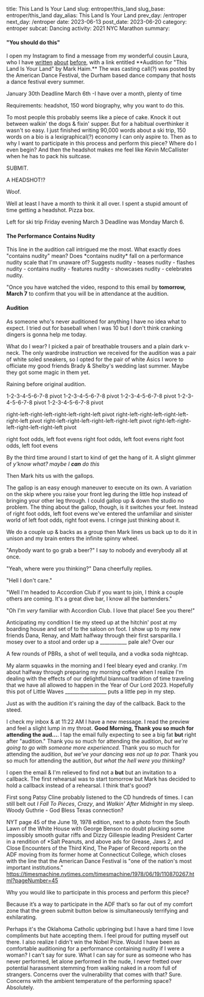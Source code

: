 title: This Land Is Your Land
slug: entroper/this_land
slug_base: entroper/this_land
day_alias: This Land Is Your Land
prev_day: /entroper
next_day: /entroper
date: 2023-06-13
post_date: 2023-06-20
category: entroper
subcat: Dancing
activity: 2021 NYC Marathon
summary: 

<h4 class="article-subheader">"You should do this"</h4>
I open my Instagram to find a message from my wonderful cousin Laura, who I have
<a href="/rambler/2021_11-nyc_marathon/marathon.html" target="_blank" rel="noopener noreferrer">written</a>
<a href="/traveler/2022_01-ski_trip/06-seattle.html?id=laura" target="_blank" rel="noopener noreferrer">about</a>
<a href="/rambler/2021_11-nyc_marathon/marathon.html?id=ballet" target="_blank" rel="noopener noreferrer">before</a>,
with a link entitled **Audition for "This Land Is Your Land" by Mark Haim.**
The was casting call(?) was posted by the American Dance Festival, the Durham
based dance company that hosts a dance festival every summer.

January 30th
Deadline March 6th
-I have over a month, plenty of time

Requirements: headshot, 150 word biography, why you want to do this.

To most people this probably seems like a piece of cake. Knock it out between
walkin' the dogs & fixin' supper. But for a habitual overthinker it wasn't so
easy. I just finished writing 90,000 words about a ski trip,
150 words on a bio is a lexigraphical(?) economy I can only aspire to. Then as
to why I want to participate in this process and perform this piece? Where do I
even begin? And then the headshot makes me feel like Kevin McCallister when he
has to pack his suitcase.

SUBMIT.

A HEADSHOT!?

Woof.

Well at least I have a month to think it all over.
I spent a stupid amount of time getting a headshot. Pizza box.


Left for ski trip Friday evening March 3
Deadline was Monday March 6.



<h4 class="article-subheader">The Performance Contains Nudity</h4>
This line in the audition call intrigued me the most. What exactly does "contains
nudity" mean? Does *contains nudity* fall on a performance nudity scale that I'm
unaware of? Suggests nudity - teases nudity - flashes
nudity - contains nudity - features nudity - showcases nudity - celebrates nudity.



"Once you have watched the video, respond to this email by **tomorrow, March 7**
to confirm that you will be in attendance at the audition.

<h4 class="article-subheader">Audition</h4>
As someone who's never auditioned for anything I have no idea what to expect. I
tried out for baseball when I was 10 but I don't think cranking dingers is gonna
help me today.

What do I wear? I picked a pair of breathable trousers and a plain dark v-neck.
The only wardrobe instruction we received for the audition was a pair of white
soled sneakers, so I opted for the pair of white Asics I wore to officiate
my good friends Brady & Shelby's wedding last summer. Maybe they got some
magic in them yet.

Raining before original audition.

1-2-3-4-5-6-7-8 pivot
1-2-3-4-5-6-7-8 pivot
1-2-3-4-5-6-7-8 pivot
1-2-3-4-5-6-7-8 pivot
1-2-3-4-5-6-7-8 pivot

right-left-right-left-right-left-right-left pivot
right-left-right-left-right-left-right-left pivot
right-left-right-left-right-left-right-left pivot
right-left-right-left-right-left-right-left pivot

right foot odds, left foot evens
right foot odds, left foot evens
right foot odds, left foot evens

By the third time around I start to kind of get the hang of it. A slight
glimmer of *y'know what? maybe I **can** do this*

Then Mark hits us with the gallops.

The gallop is an easy enough maneuver to execute on its own. A variation on the
skip where you raise your front leg during the little hop instead of bringing
your other leg through. I could gallop up & down the studio no problem. The
thing about the gallop, though, is it switches your feet. Instead of right foot
odds, left foot evens we've entered the unfamiliar and sinister world of left
foot odds, right foot evens. I cringe just thinking about it.

We do a couple up & backs as a group then Mark lines us back up to do it in
unison and my brain enters the infinite spinny wheel.

"Anybody want to go grab a beer?" I say to nobody and everybody all at once.

"Yeah, where were you thinking?" Dana cheerfully replies.

"Hell I don't care."

"Well I'm headed to Accordion Club if you want to join, I think a couple others
are coming. It's a great dive bar, I know all the bartenders."

"Oh I'm *very* familiar with Accordion Club. I love that place! See you there!"



Anticipating my condition I tie my steed up at the hitchin' post at my boarding
house and set of to the saloon on foot. I show up to my new friends Dana, Renay, 
and Matt halfway through their first sarsparilla. I mosey over to a stool and
order up a ___________ pale ale? Over our 

A few rounds of PBRs, a shot of well tequila, and a vodka soda nightcap.


My alarm squawks in the morning and I feel bleary eyed and cranky. I'm about
halfway through preparing my morning coffee when I realize I'm dealing with
the effects of our delightful biannual tradition of time traveling that we have
all allowed to happen in the Year of Our Lord 2023. Hopefully this pot of Little
Waves _________________ puts a little pep in my step.

Just as with the audition it's raining the day of the callback. Back to the steed.

I check my inbox & at 11:22 AM I have a new message. I read the preview and feel
a slight lump in my throat.
**Good Morning, Thank you so much for attending the aud...**.
I tap the email fully expecting to see a big fat **but** right after "audition."
Thank you so much for attending the audition, *but we're going to go with someone
more experienced.*
Thank you so much for attending the audition, *but we've your dancing was not up to par.*
Thank you so much for attending the autition, *but what the hell were you thinking?*

I open the email & I'm relieved to find not a **but** but an invitation to a
callback. The first rehearsal was to start tomorrow but Mark has decided to hold
a callback instead of a rehearsal. I think that's good?


First song Patsy Cline probably listened to the CD hundreds of times. I can still
belt out *I Fall To Pieces*, *Crazy*, and *Walkin' After Midnight* in my sleep.
Woody Guthrie - God Bless Texas connection?


NYT page 45 of the June 19, 1978 edition, next to a photo from the South Lawn of
the White House with George Benson no doubt plucking some impossibly smooth
guitar riffs and Dizzy Gillespie leading President Carter in a rendition of
*Salt Peanuts, and above ads for Grease, Jaws 2, and Close 
Encounters of the Third Kind, The Paper of Record reports on the ADF moving from
its former home at Connecticut College, which closes with the line that the
American Dance Festival is "one of the nation's most important institutions."
https://timesmachine.nytimes.com/timesmachine/1978/06/19/110870267.html?pageNumber=45


Why you would like to participate in this process and perform this piece?

Because it’s a way to participate in the ADF that’s so far out of my comfort
zone that the green submit button below is simultaneously terrifying and exhilarating.

Perhaps it's the Oklahoma Catholic upbringing but I have a hard time
I love compliments but hate accepting them.
I feel proud for putting myself out there. I also realize I didn't win the Nobel Prize.
Would I have been as comfortable auditioning for a performance containing nudity
if I were a woman? I can't say for sure. What I can say for sure as someone who
has never performed, let alone performed in the nude, I never fretted over
potential harassment stemming from walking naked in a room full of strangers.
Concerns over the vulnerability that comes with that? Sure. Concerns with the
ambient temperature of the performing space? Absolutely.